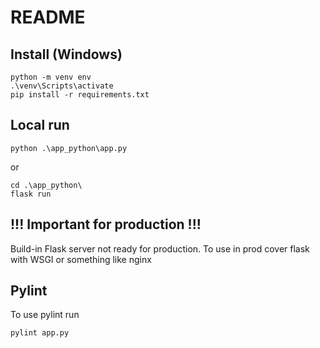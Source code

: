 
# README

## Install (Windows)
```
python -m venv env
.\venv\Scripts\activate
pip install -r requirements.txt
```
## Local run
```
python .\app_python\app.py
```
or
```
cd .\app_python\
flask run
```
## !!! Important for production !!!

Build-in Flask server not ready for production. To use in prod cover flask with WSGI or something like nginx

## Pylint
To use pylint run
```
pylint app.py
```
